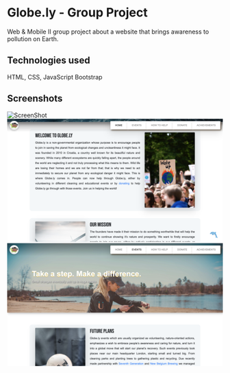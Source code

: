 # Globe.ly - Group Project

Web & Mobile II group project about a website that brings awareness to pollution on Earth.

## Technologies used
HTML, CSS, JavaScript  Bootstrap 
## Screenshots

![ScreenShot](https://github.com/mateujcic/Web-Development/blob/main/Group/assets/media/home1.png)
![ScreenShot](https://github.com/mateujcic/Web-Development/blob/main/Group/assets/media/home2.png)
![ScreenShot](https://github.com/mateujcic/Web-Development/blob/main/Group/assets/media/event.png)
